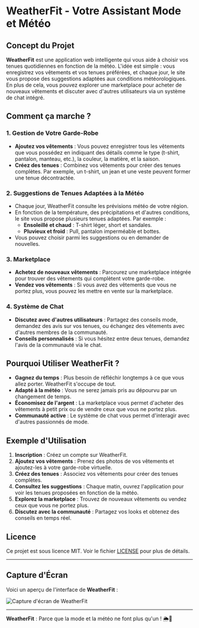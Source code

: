 # WeatherFit - Votre Assistant Mode et Météo

## Concept du Projet

**WeatherFit** est une application web intelligente qui vous aide à choisir vos tenues quotidiennes en fonction de la météo. L'idée est simple : vous enregistrez vos vêtements et vos tenues préférées, et chaque jour, le site vous propose des suggestions adaptées aux conditions météorologiques. En plus de cela, vous pouvez explorer une marketplace pour acheter de nouveaux vêtements et discuter avec d'autres utilisateurs via un système de chat intégré.

## Comment ça marche ?

### 1. **Gestion de Votre Garde-Robe**
   - **Ajoutez vos vêtements** : Vous pouvez enregistrer tous les vêtements que vous possédez en indiquant des détails comme le type (t-shirt, pantalon, manteau, etc.), la couleur, la matière, et la saison.
   - **Créez des tenues** : Combinez vos vêtements pour créer des tenues complètes. Par exemple, un t-shirt, un jean et une veste peuvent former une tenue décontractée.

### 2. **Suggestions de Tenues Adaptées à la Météo**
   - Chaque jour, WeatherFit consulte les prévisions météo de votre région.
   - En fonction de la température, des précipitations et d'autres conditions, le site vous propose plusieurs tenues adaptées. Par exemple :
     - **Ensoleillé et chaud** : T-shirt léger, short et sandales.
     - **Pluvieux et froid** : Pull, pantalon imperméable et bottes.
   - Vous pouvez choisir parmi les suggestions ou en demander de nouvelles.

### 3. **Marketplace**
   - **Achetez de nouveaux vêtements** : Parcourez une marketplace intégrée pour trouver des vêtements qui complètent votre garde-robe.
   - **Vendez vos vêtements** : Si vous avez des vêtements que vous ne portez plus, vous pouvez les mettre en vente sur la marketplace.

### 4. **Système de Chat**
   - **Discutez avec d'autres utilisateurs** : Partagez des conseils mode, demandez des avis sur vos tenues, ou échangez des vêtements avec d'autres membres de la communauté.
   - **Conseils personnalisés** : Si vous hésitez entre deux tenues, demandez l'avis de la communauté via le chat.

## Pourquoi Utiliser WeatherFit ?

- **Gagnez du temps** : Plus besoin de réfléchir longtemps à ce que vous allez porter. WeatherFit s'occupe de tout.
- **Adapté à la météo** : Vous ne serez jamais pris au dépourvu par un changement de temps.
- **Économisez de l'argent** : La marketplace vous permet d'acheter des vêtements à petit prix ou de vendre ceux que vous ne portez plus.
- **Communauté active** : Le système de chat vous permet d'interagir avec d'autres passionnés de mode.

## Exemple d'Utilisation

1. **Inscription** : Créez un compte sur WeatherFit.
2. **Ajoutez vos vêtements** : Prenez des photos de vos vêtements et ajoutez-les à votre garde-robe virtuelle.
3. **Créez des tenues** : Associez vos vêtements pour créer des tenues complètes.
4. **Consultez les suggestions** : Chaque matin, ouvrez l'application pour voir les tenues proposées en fonction de la météo.
5. **Explorez la marketplace** : Trouvez de nouveaux vêtements ou vendez ceux que vous ne portez plus.
6. **Discutez avec la communauté** : Partagez vos looks et obtenez des conseils en temps réel.


## Licence

Ce projet est sous licence MIT. Voir le fichier [LICENSE](LICENSE) pour plus de détails.

---

## Capture d'Écran

Voici un aperçu de l'interface de **WeatherFit** :

![Capture d'écran de WeatherFit]([photo])

---

**WeatherFit** : Parce que la mode et la météo ne font plus qu'un ! 🌦️👗
